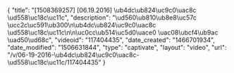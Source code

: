 {
    "title": "[1508369257] [06.19.2016] \ub4dc\ub824\uc9c0\uac8c \ud558\uc18c\uc11c",
    "description": "\ud560\ub810\ub8e8\uc57c \ucc2c\uc591\ub300\n\ub4dc\ub824\uc9c0\uac8c \ud558\uc18c\uc11c\n\n\uc0cc\ub514\uc5d0\uace0 \uac08\ubcf4\ub9ac \uad50\ud68c",
    "videoid": "117404435",
    "date_created": "1466701934",
    "date_modified": "1506631844",
    "type": "captivate",
    "layout": "video",
    "url": "\/v\/06-19-2016-\ub4dc\ub824\uc9c0\uac8c-\ud558\uc18c\uc11c\/117404435"
}